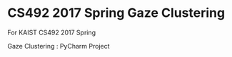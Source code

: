 # CS492 2017 Spring Gaze Clustering

For KAIST CS492 2017 Spring

Gaze Clustering : PyCharm Project
